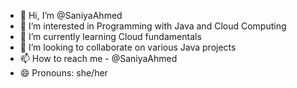 - 👋 Hi, I’m @SaniyaAhmed
- 👀 I’m interested in Programming with Java and Cloud Computing
- 🌱 I’m currently learning Cloud fundamentals
- 💞️ I’m looking to collaborate on various Java projects 
- 📫 How to reach me - @SaniyaAhmed
- 😄 Pronouns: she/her
  

<!---
SaniyaAhmed/SaniyaAhmed is a ✨ special ✨ repository because its `README.md` (this file) appears on your GitHub profile.
You can click the Preview link to take a look at your changes.
--->
